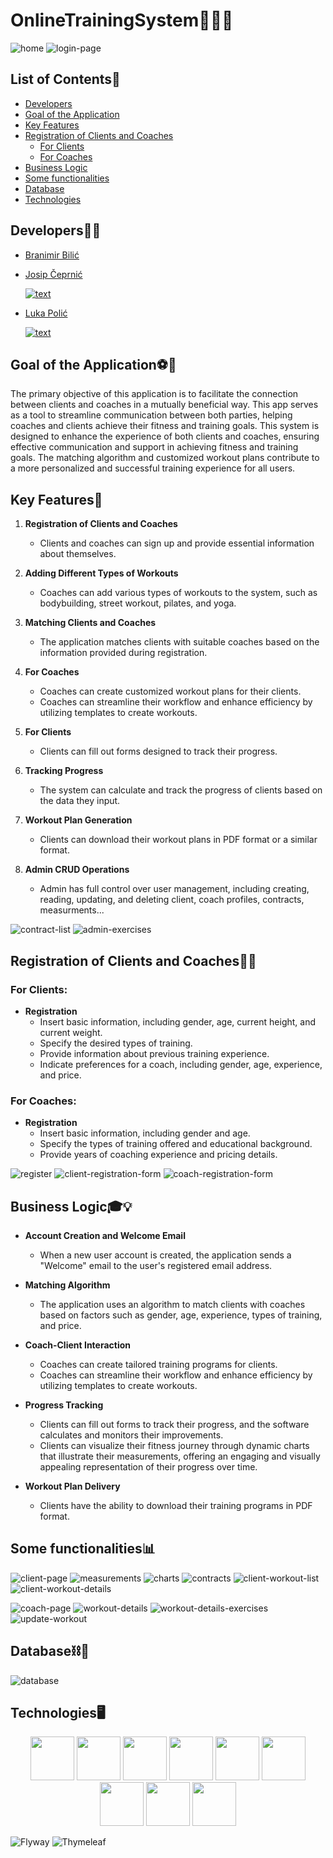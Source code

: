 # OnlineTrainingSystem💪🏋️‍♀️

![home](https://github.com/OSS-Java-Seminar-2023/OnlineTrainingSystem/assets/124800316/9751cf9e-292a-421f-ac9e-4ca3f3233ec2)
![login-page](https://github.com/OSS-Java-Seminar-2023/OnlineTrainingSystem/assets/124800316/4b968272-17a6-4c30-b9d4-2399e2225c91)

## List of Contents📜
* [Developers](#developers)
* [Goal of the Application](#goal-of-the-application)
* [Key Features](#key-features)
* [Registration of Clients and Coaches](#registration-of-clients-and-coaches)
  * [For Clients](#for-clients)
  * [For Coaches](#for-coaches)  
* [Business Logic](#business-logic)
* [Some functionalities](#some-functionalities)
* [Database](#database)
* [Technologies](#technologies)


## Developers👨‍💻
* [Branimir Bilić](https://github.com/nebra00)
  
* [Josip Čeprnić](https://github.com/Cepa95)
  
  [![text](https://img.shields.io/badge/LinkedIn-0077B5?style=for-the-badge&logo=linkedin&logoColor=white)](https://www.linkedin.com/in/josip-ceprnic/)
  
* [Luka Polić](https://github.com/PolicLL)
  
  [![text](https://img.shields.io/badge/LinkedIn-0077B5?style=for-the-badge&logo=linkedin&logoColor=white)](https://www.linkedin.com/in/luka-polic-a3a848231/)


## Goal of the Application⚽🥅
The primary objective of this application is to facilitate the connection between clients and coaches in a mutually beneficial way. This app serves as a tool to streamline communication between both parties, helping coaches and clients achieve their fitness and training goals. This system is designed to enhance the experience of both clients and coaches, ensuring effective communication and support in achieving fitness and training goals. The matching algorithm and customized workout plans contribute to a more personalized and successful training experience for all users.

## Key Features🔑

1. **Registration of Clients and Coaches**
   - Clients and coaches can sign up and provide essential information about themselves.

2. **Adding Different Types of Workouts**
   - Coaches can add various types of workouts to the system, such as bodybuilding, street workout, pilates, and yoga.

3. **Matching Clients and Coaches**
   - The application matches clients with suitable coaches based on the information provided during registration.

4. **For Coaches**
   - Coaches can create customized workout plans for their clients.
   - Coaches can streamline their workflow and enhance efficiency by utilizing templates to create workouts.

5. **For Clients**
   - Clients can fill out forms designed to track their progress.

6. **Tracking Progress**
   - The system can calculate and track the progress of clients based on the data they input.

7. **Workout Plan Generation**
   - Clients can download their workout plans in PDF format or a similar format.
     
8. **Admin CRUD Operations**
   - Admin has full control over user management, including creating, reading, updating, and deleting client, coach profiles, contracts, measurments...
    
![contract-list](https://github.com/OSS-Java-Seminar-2023/OnlineTrainingSystem/assets/124800316/49037fc0-5894-43b0-bedb-d7c33c758ee4)
![admin-exercises](https://github.com/OSS-Java-Seminar-2023/OnlineTrainingSystem/assets/124800316/98de5890-1342-400b-b5e8-ada30421c670)


## Registration of Clients and Coaches📲📝

### For Clients:

- **Registration**
  - Insert basic information, including gender, age, current height, and current weight.
  - Specify the desired types of training.
  - Provide information about previous training experience.
  - Indicate preferences for a coach, including gender, age, experience, and price.

### For Coaches:

- **Registration**
  - Insert basic information, including gender and age.
  - Specify the types of training offered and educational background.
  - Provide years of coaching experience and pricing details.

![register](https://github.com/OSS-Java-Seminar-2023/OnlineTrainingSystem/assets/124800316/b2fbe59a-dec8-4956-9ee0-d5066f6cdebf)
![client-registration-form](https://github.com/OSS-Java-Seminar-2023/OnlineTrainingSystem/assets/124800316/73a1f4e0-503b-4d2b-afc2-0dee6dfed50d)
![coach-registration-form](https://github.com/OSS-Java-Seminar-2023/OnlineTrainingSystem/assets/124800316/ab3bcc34-f5f8-4508-904c-17b3c3270150)


## Business Logic🎓💡

- **Account Creation and Welcome Email**
  - When a new user account is created, the application sends a "Welcome" email to the user's registered email address.

- **Matching Algorithm**
  - The application uses an algorithm to match clients with coaches based on factors such as gender, age, experience, types of training, and price.

- **Coach-Client Interaction**
  - Coaches can create tailored training programs for clients.
  - Coaches can streamline their workflow and enhance efficiency by utilizing templates to create workouts.

- **Progress Tracking**
  - Clients can fill out forms to track their progress, and the software calculates and monitors their improvements.
  - Clients can visualize their fitness journey through dynamic charts that illustrate their measurements, offering an engaging and visually appealing representation of their progress over time.

- **Workout Plan Delivery**
  - Clients have the ability to download their training programs in PDF format.



## Some functionalities📊

![client-page](https://github.com/OSS-Java-Seminar-2023/OnlineTrainingSystem/assets/124800316/a84f0da4-5498-48a8-b9fa-dfb51417700a)
![measurements](https://github.com/OSS-Java-Seminar-2023/OnlineTrainingSystem/assets/124800316/f3e65a22-2fc6-419c-ad82-43656b92c08a)
![charts](https://github.com/OSS-Java-Seminar-2023/OnlineTrainingSystem/assets/124800316/9573c78e-bb20-4d8d-b930-e28c69f3f254)
![contracts](https://github.com/OSS-Java-Seminar-2023/OnlineTrainingSystem/assets/124800316/99fdd9bb-c7bf-4466-8103-406931eb3640)
![client-workout-list](https://github.com/OSS-Java-Seminar-2023/OnlineTrainingSystem/assets/124800316/7f2a21df-72ac-440a-a53d-8e87c75f8c22)
![client-workout-details](https://github.com/OSS-Java-Seminar-2023/OnlineTrainingSystem/assets/124800316/5f0d8eb4-790f-4fad-a515-921303489173)


![coach-page](https://github.com/OSS-Java-Seminar-2023/OnlineTrainingSystem/assets/124800316/19361914-263a-4824-a96e-6e053422422b)
![workout-details](https://github.com/OSS-Java-Seminar-2023/OnlineTrainingSystem/assets/124800316/4ae23270-5f4b-4bf8-a309-b47419603223)
![workout-details-exercises](https://github.com/OSS-Java-Seminar-2023/OnlineTrainingSystem/assets/124800316/39a2598e-2375-4743-83cb-09c2c44f5e05)
![update-workout](https://github.com/OSS-Java-Seminar-2023/OnlineTrainingSystem/assets/124800316/38b59efa-2d8d-4d4f-b059-ca86eaf9d0a4)



## Database⛓🔑
![database](https://github.com/OSS-Java-Seminar-2023/OnlineTrainingSystem/assets/124800316/3826f440-fc49-43d3-a68c-f4211f2fb792)


## Technologies🖥
  <p align="center">
  <img src="https://cdn.jsdelivr.net/gh/devicons/devicon/icons/java/java-original-wordmark.svg" height="70"/>
  <img src="https://cdn.jsdelivr.net/gh/devicons/devicon/icons/spring/spring-original-wordmark.svg" height="70"/>  
  <img src="https://cdn.jsdelivr.net/gh/devicons/devicon/icons/intellij/intellij-original-wordmark.svg" height="70"/> 
  <img src="https://cdn.jsdelivr.net/gh/devicons/devicon/icons/html5/html5-original-wordmark.svg" height="70"/>
  <img src="https://cdn.jsdelivr.net/gh/devicons/devicon/icons/css3/css3-original-wordmark.svg" height="70"/>
  <img src="https://cdn.jsdelivr.net/gh/devicons/devicon/icons/bootstrap/bootstrap-original-wordmark.svg" height="70" />
  <img src="https://cdn.jsdelivr.net/gh/devicons/devicon/icons/javascript/javascript-original.svg" height="70" />
  <img src="https://cdn.jsdelivr.net/gh/devicons/devicon/icons/postgresql/postgresql-original-wordmark.svg" height="70" />
  <img src="https://cdn.jsdelivr.net/gh/devicons/devicon/icons/docker/docker-original-wordmark.svg" height="70"/>

    
  ![Flyway](https://img.shields.io/badge/flyway-flyway?color=red)
  ![Thymeleaf](https://img.shields.io/badge/Thymeleaf-Thymeleaf?color=greem)
  </p>

  


  
